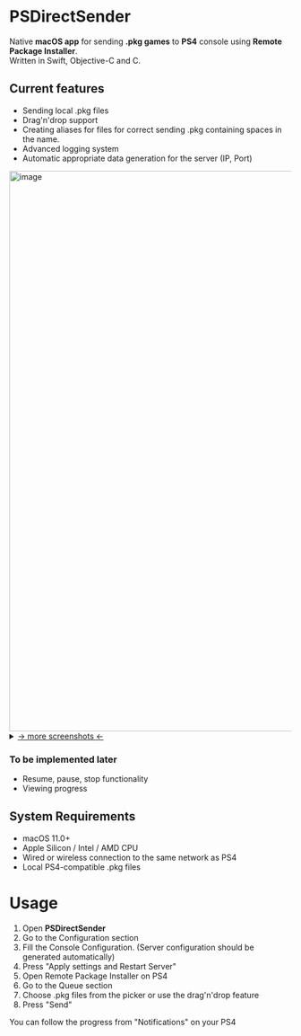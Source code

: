 # PSDirectSender
  Native **macOS app** for sending **.pkg games** to **PS4** console using **Remote Package Installer**.  
  Written in Swift, Objective-C and C.  

## Current features
  * Sending local .pkg files
  * Drag'n'drop support
  * Creating aliases for files for correct sending .pkg containing spaces in the name.
  * Advanced logging system
  * Automatic appropriate data generation for the server (IP, Port)

<img width="998" alt="image" src="https://user-images.githubusercontent.com/83237609/166961465-36cb0ac6-00b1-405e-b28a-da6b4b8b6b9e.png">

<details>
  <summary><ins>-> more screenshots <-</ins></summary>
<img width="998" alt="image" src="https://user-images.githubusercontent.com/83237609/166961339-b21e1760-7d7c-4874-a4b9-4eb43db63fb1.png">
<img width="998" alt="image" src="https://user-images.githubusercontent.com/83237609/166960997-26f97f01-cb63-40a6-ae71-a16796d588e3.png">
</details>

### To be implemented later
  * Resume, pause, stop functionality
  * Viewing progress
  
## System Requirements
  * macOS 11.0+
  * Apple Silicon / Intel / AMD CPU
  * Wired or wireless connection to the same network as PS4
  * Local PS4-compatible .pkg files

# Usage
  <ol>
    <li>Open <b>PSDirectSender</b></li>
    <li>Go to the Configuration section</li>
    <li>Fill the Console Configuration. (Server configuration should be generated automatically)</li>
    <li>Press "Apply settings and Restart Server"</li>
    <li>Open Remote Package Installer on PS4</li>
    <li>Go to the Queue section</li>
    <li>Choose .pkg files from the picker or use the drag'n'drop feature</li>
    <li>Press "Send"</li>
  </ol>  
    
  You can follow the progress from "Notifications" on your PS4
